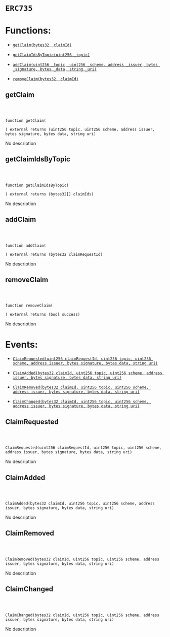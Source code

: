 # `ERC735`

# Functions:

- [`getClaim(bytes32 _claimId)`](#ERC735-getClaim-bytes32-)

- [`getClaimIdsByTopic(uint256 _topic)`](#ERC735-getClaimIdsByTopic-uint256-)

- [`addClaim(uint256 _topic, uint256 _scheme, address _issuer, bytes _signature, bytes _data, string _uri)`](#ERC735-addClaim-uint256-uint256-address-bytes-bytes-string-)

- [`removeClaim(bytes32 _claimId)`](#ERC735-removeClaim-bytes32-)

## getClaim

<br>

```Solidity

function getClaim(

) external returns (uint256 topic, uint256 scheme, address issuer, bytes signature, bytes data, string uri)

```

No description

## getClaimIdsByTopic

<br>

```Solidity

function getClaimIdsByTopic(

) external returns (bytes32[] claimIds)

```

No description

## addClaim

<br>

```Solidity

function addClaim(

) external returns (bytes32 claimRequestId)

```

No description

## removeClaim

<br>

```Solidity

function removeClaim(

) external returns (bool success)

```

No description

# Events:

- [`ClaimRequested(uint256 claimRequestId, uint256 topic, uint256 scheme, address issuer, bytes signature, bytes data, string uri)`](#ERC735-ClaimRequested-uint256-uint256-uint256-address-bytes-bytes-string-)

- [`ClaimAdded(bytes32 claimId, uint256 topic, uint256 scheme, address issuer, bytes signature, bytes data, string uri)`](#ERC735-ClaimAdded-bytes32-uint256-uint256-address-bytes-bytes-string-)

- [`ClaimRemoved(bytes32 claimId, uint256 topic, uint256 scheme, address issuer, bytes signature, bytes data, string uri)`](#ERC735-ClaimRemoved-bytes32-uint256-uint256-address-bytes-bytes-string-)

- [`ClaimChanged(bytes32 claimId, uint256 topic, uint256 scheme, address issuer, bytes signature, bytes data, string uri)`](#ERC735-ClaimChanged-bytes32-uint256-uint256-address-bytes-bytes-string-)

## ClaimRequested

<br>

```Solidity

ClaimRequested(uint256 claimRequestId, uint256 topic, uint256 scheme, address issuer, bytes signature, bytes data, string uri)

```

No description

## ClaimAdded

<br>

```Solidity

ClaimAdded(bytes32 claimId, uint256 topic, uint256 scheme, address issuer, bytes signature, bytes data, string uri)

```

No description

## ClaimRemoved

<br>

```Solidity

ClaimRemoved(bytes32 claimId, uint256 topic, uint256 scheme, address issuer, bytes signature, bytes data, string uri)

```

No description

## ClaimChanged

<br>

```Solidity

ClaimChanged(bytes32 claimId, uint256 topic, uint256 scheme, address issuer, bytes signature, bytes data, string uri)

```

No description
